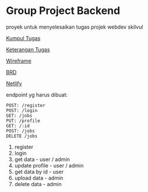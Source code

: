 # Group Project Backend

proyek untuk menyelesaikan tugas projek webdev skilvul

[Kumpul Tugas]()

[Keterangan Tugas]()

[Wireframe](https://whimsical.com/be-group-project-XUMwwdPSKg3taoLq7Z1KSt)

[BRD](https://whimsical.com/brd-job-advertising-be-group-project-F1EDTWnGoc65GesRBBBYve)

[Netlify]()

endpoint yg harus dibuat:
```
POST: /register
POST: /login
GET: /jobs
PUT: /profile
GET: /:id
POST: /jobs
DELETE /jobs
```

1. register
2. login
3. get data - user / admin
4. update profile - user / admin
5. get data by id - user
6. upload data - admin
7. delete data - admin